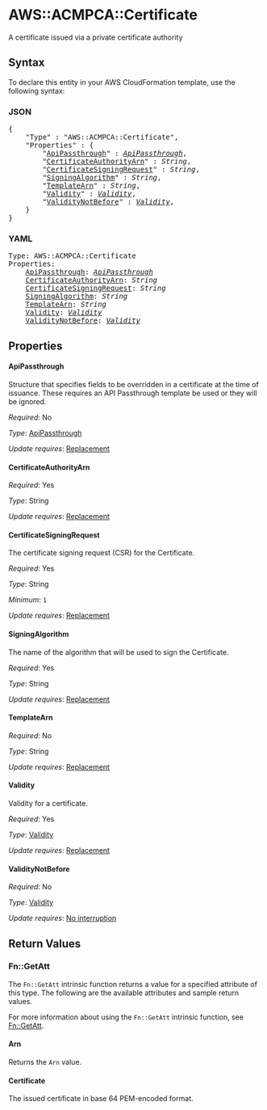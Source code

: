 # AWS::ACMPCA::Certificate

A certificate issued via a private certificate authority

## Syntax

To declare this entity in your AWS CloudFormation template, use the following syntax:

### JSON

<pre>
{
    "Type" : "AWS::ACMPCA::Certificate",
    "Properties" : {
        "<a href="#apipassthrough" title="ApiPassthrough">ApiPassthrough</a>" : <i><a href="apipassthrough.md">ApiPassthrough</a></i>,
        "<a href="#certificateauthorityarn" title="CertificateAuthorityArn">CertificateAuthorityArn</a>" : <i>String</i>,
        "<a href="#certificatesigningrequest" title="CertificateSigningRequest">CertificateSigningRequest</a>" : <i>String</i>,
        "<a href="#signingalgorithm" title="SigningAlgorithm">SigningAlgorithm</a>" : <i>String</i>,
        "<a href="#templatearn" title="TemplateArn">TemplateArn</a>" : <i>String</i>,
        "<a href="#validity" title="Validity">Validity</a>" : <i><a href="validity.md">Validity</a></i>,
        "<a href="#validitynotbefore" title="ValidityNotBefore">ValidityNotBefore</a>" : <i><a href="validity.md">Validity</a></i>,
    }
}
</pre>

### YAML

<pre>
Type: AWS::ACMPCA::Certificate
Properties:
    <a href="#apipassthrough" title="ApiPassthrough">ApiPassthrough</a>: <i><a href="apipassthrough.md">ApiPassthrough</a></i>
    <a href="#certificateauthorityarn" title="CertificateAuthorityArn">CertificateAuthorityArn</a>: <i>String</i>
    <a href="#certificatesigningrequest" title="CertificateSigningRequest">CertificateSigningRequest</a>: <i>String</i>
    <a href="#signingalgorithm" title="SigningAlgorithm">SigningAlgorithm</a>: <i>String</i>
    <a href="#templatearn" title="TemplateArn">TemplateArn</a>: <i>String</i>
    <a href="#validity" title="Validity">Validity</a>: <i><a href="validity.md">Validity</a></i>
    <a href="#validitynotbefore" title="ValidityNotBefore">ValidityNotBefore</a>: <i><a href="validity.md">Validity</a></i>
</pre>

## Properties

#### ApiPassthrough

Structure that specifies fields to be overridden in a certificate at the time of issuance. These requires an API Passthrough template be used or they will be ignored.

_Required_: No

_Type_: <a href="apipassthrough.md">ApiPassthrough</a>

_Update requires_: [Replacement](https://docs.aws.amazon.com/AWSCloudFormation/latest/UserGuide/using-cfn-updating-stacks-update-behaviors.html#update-replacement)

#### CertificateAuthorityArn

_Required_: Yes

_Type_: String

_Update requires_: [Replacement](https://docs.aws.amazon.com/AWSCloudFormation/latest/UserGuide/using-cfn-updating-stacks-update-behaviors.html#update-replacement)

#### CertificateSigningRequest

The certificate signing request (CSR) for the Certificate.

_Required_: Yes

_Type_: String

_Minimum_: <code>1</code>

_Update requires_: [Replacement](https://docs.aws.amazon.com/AWSCloudFormation/latest/UserGuide/using-cfn-updating-stacks-update-behaviors.html#update-replacement)

#### SigningAlgorithm

The name of the algorithm that will be used to sign the Certificate.

_Required_: Yes

_Type_: String

_Update requires_: [Replacement](https://docs.aws.amazon.com/AWSCloudFormation/latest/UserGuide/using-cfn-updating-stacks-update-behaviors.html#update-replacement)

#### TemplateArn

_Required_: No

_Type_: String

_Update requires_: [Replacement](https://docs.aws.amazon.com/AWSCloudFormation/latest/UserGuide/using-cfn-updating-stacks-update-behaviors.html#update-replacement)

#### Validity

Validity for a certificate.

_Required_: Yes

_Type_: <a href="validity.md">Validity</a>

_Update requires_: [Replacement](https://docs.aws.amazon.com/AWSCloudFormation/latest/UserGuide/using-cfn-updating-stacks-update-behaviors.html#update-replacement)

#### ValidityNotBefore

_Required_: No

_Type_: <a href="validity.md">Validity</a>

_Update requires_: [No interruption](https://docs.aws.amazon.com/AWSCloudFormation/latest/UserGuide/using-cfn-updating-stacks-update-behaviors.html#update-no-interrupt)

## Return Values

### Fn::GetAtt

The `Fn::GetAtt` intrinsic function returns a value for a specified attribute of this type. The following are the available attributes and sample return values.

For more information about using the `Fn::GetAtt` intrinsic function, see [Fn::GetAtt](https://docs.aws.amazon.com/AWSCloudFormation/latest/UserGuide/intrinsic-function-reference-getatt.html).

#### Arn

Returns the <code>Arn</code> value.

#### Certificate

The issued certificate in base 64 PEM-encoded format.

